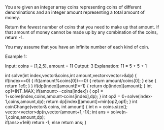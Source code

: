 You are given an integer array coins representing coins of different denominations and an integer amount representing a total amount of money.

Return the fewest number of coins that you need to make up that amount. If that amount of money cannot be made up by any combination of the coins, return -1.

You may assume that you have an infinite number of each kind of coin.

 

Example 1:

Input: coins = [1,2,5], amount = 11
Output: 3
Explanation: 11 = 5 + 5 + 1

int solve(int index,vector<int>&coins,int amount,vector<vector<int>>&dp)
    {
        if(index==0)
        {
            if((amount%coins[0])==0)
            {
                return amount/coins[0];
            }
            else
            {
                return 1e9;
            }
        }
        if(dp[index][amount]!=-1)
        {
            return dp[index][amount];
        }
        int op1=INT_MAX;
        if(amount>=coins[index])
        {
            op1 = 1+solve(index,coins,amount-coins[index],dp);
        }
        int op2  = 0+solve(index-1,coins,amount,dp);
        return dp[index][amount]=min(op2,op1);
    }
    int coinChange(vector<int>& coins, int amount) 
    {
        int n = coins.size();
        vector<vector<int>>dp(n,vector<int>(amount+1,-1));
        int ans =  solve(n-1,coins,amount,dp);    
        if(ans>=1e9)
        return -1;
        else 
        return ans;
    }